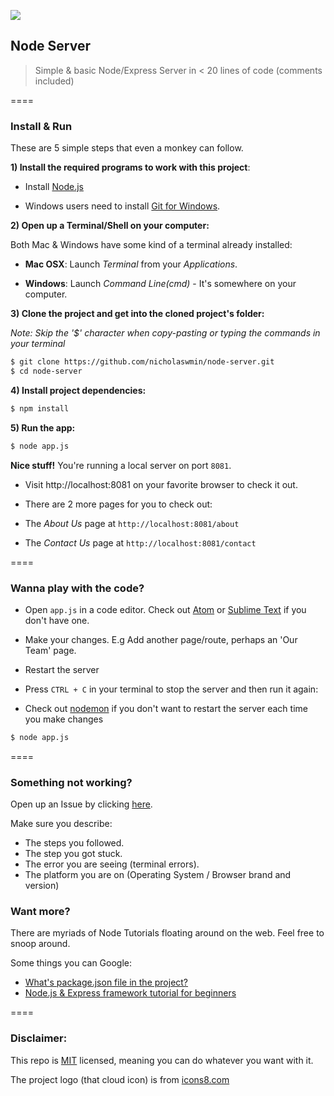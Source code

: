 ![][1]
## Node Server

> Simple & basic Node/Express Server in < 20 lines of code (comments included)

====

### Install & Run

These are 5 simple steps that even a monkey can follow.

**1) Install the required programs to work with this project**:

 - Install [Node.js][2]

 - Windows users need to install [Git for Windows][3].


**2) Open up a Terminal/Shell on your computer:**

 Both Mac & Windows have some kind of a terminal already installed:

 - **Mac OSX**: Launch *Terminal* from your *Applications*.

 - **Windows**: Launch *Command Line(cmd)* - It's somewhere on your computer.


**3) Clone the project and get into the cloned project's folder:**

*Note: Skip the '$' character when copy-pasting or typing the commands in your terminal*

```bash
$ git clone https://github.com/nicholaswmin/node-server.git
$ cd node-server
```

**4) Install project dependencies:**

```bash
$ npm install

```

**5) Run the app:**

```bash
$ node app.js

```

**Nice stuff!** You're running a local server on port `8081`.

- Visit http://localhost:8081 on your favorite browser to check it out.

- There are 2 more pages for you to check out:

 - The *About Us* page at `http://localhost:8081/about`

 - The *Contact Us* page at `http://localhost:8081/contact`

====

### Wanna play with the code?

- Open `app.js` in a code editor. Check out [Atom][5] or [Sublime Text][4] if you don't have one.

- Make your changes. E.g Add another page/route, perhaps an 'Our Team' page.

- Restart the server

 - Press `CTRL + C` in your terminal to stop the server and then run it again:

 - Check out [nodemon][10] if you don't want to restart the server each time you make changes


```bash
$ node app.js

```

====

### Something not working?

Open up an Issue by clicking [here][9].

Make sure you describe:

- The steps you followed.
- The step you got stuck.
- The error you are seeing (terminal errors).
- The platform you are on (Operating System / Browser brand and version)

### Want more?

There are myriads of Node Tutorials floating around on the web.
Feel free to snoop around.

Some things you can Google:

- [What's package.json file in the project?][6]
- [Node.js & Express framework tutorial for beginners][7]

====

### Disclaimer:

This repo is [MIT][8] licensed, meaning you can do whatever you want with it.

The project logo (that cloud icon) is from [icons8.com][8]


[1]:https://maxcdn.icons8.com/Color/PNG/96/Weather/cloud_lighting-96.png
[2]:https://nodejs.org/en/download/
[3]:https://git-scm.com/download/win
[4]:https://www.sublimetext.com/
[5]:https://atom.io/
[6]:https://github.com/vigetlabs/gulp-starter/wiki/What-is-package.json%3F
[7]:https://codeforgeek.com/2014/06/express-nodejs-tutorial/
[8]:https://icons8.com/
[9]:https://github.com/nicholaswmin/node-server/issues/new
[10]:https://github.com/remy/nodemon
